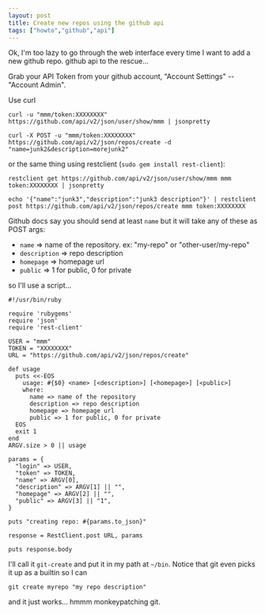 ```yaml
---
layout: post
title: Create new repos using the github api
tags: ["howto","github","api"]
---
```


Ok, I'm too lazy to go through the web interface every time I want to add a new github repo.
github api to the rescue...

Grab your API Token from your github account, "Account Settings" -- "Account Admin".

Use curl

    curl -u "mmm/token:XXXXXXXX" https://github.com/api/v2/json/user/show/mmm | jsonpretty

    curl -X POST -u "mmm/token:XXXXXXXX" https://github.com/api/v2/json/repos/create -d "name=junk2&description=morejunk2"

or the same thing using restclient (`sudo gem install rest-client`):

    restclient get https://github.com/api/v2/json/user/show/mmm mmm token:XXXXXXXX | jsonpretty 

    echo '{"name":"junk3","description":"junk3 description"}' | restclient post https://github.com/api/v2/json/repos/create mmm token:XXXXXXXX


Github docs say you should send at least `name` but it will take any of these as POST args:

 - `name` => name of the repository. ex: "my-repo" or "other-user/my-repo" 
 - `description` => repo description 
 - `homepage` => homepage url 
 - `public` => 1 for public, 0 for private

so I'll use a script...

    #!/usr/bin/ruby

    require 'rubygems'
    require 'json'
    require 'rest-client'

    USER = "mmm"
    TOKEN = "XXXXXXXX"
    URL = "https://github.com/api/v2/json/repos/create"

    def usage 
      puts <<-EOS
        usage: #{$0} <name> [<description>] [<homepage>] [<public>]
        where:
          name => name of the repository
          description => repo description
          homepage => homepage url
          public => 1 for public, 0 for private
      EOS
      exit 1
    end
    ARGV.size > 0 || usage

    params = {
      "login" => USER,
      "token" => TOKEN,
      "name" => ARGV[0],
      "description" => ARGV[1] || "",
      "homepage" => ARGV[2] || "",
      "public" => ARGV[3] || "1",
    }

    puts "creating repo: #{params.to_json}"

    response = RestClient.post URL, params

    puts response.body


I'll call it `git-create` and put it in my path at `~/bin`.
Notice that git even picks it up as a builtin so I can

    git create myrepo "my repo description"

and it just works... hmmm monkeypatching git.

